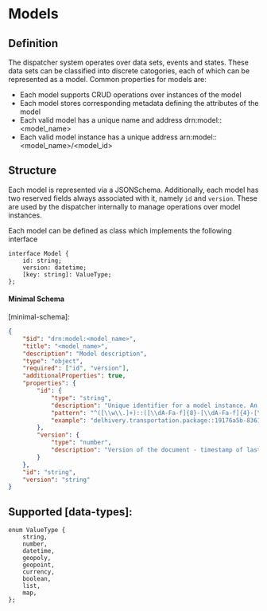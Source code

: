 # Models

## Definition

The dispatcher system operates over data sets, events and states. These data sets can be classified into discrete catogories, each of which can be represented as a model. Common properties for models are:
- Each model supports CRUD operations over instances of the model
- Each model stores corresponding metadata defining the attributes of the model
- Each valid model has a unique name and address drn:model:<tenant>:<model_name>
- Each valid model instance has a unique address arn:model:<tenant>:<model_name>/<model_id>


## Structure

Each model is represented via a JSONSchema. Additionally, each model has two reserved fields always associated with it, namely `id` and `version`. These are used by the dispatcher internally to manage operations over model instances.

Each model can be defined as class which implements the following interface
```
interface Model {
	id: string;
	version: datetime;
	[key: string]: ValueType;
};
```


#### Minimal Schema
[minimal-schema]: 
```json
{
	"$id": "drn:model:<model_name>",
	"title": "<model_name>",
	"description": "Model description",
	"type": "object",
	"required": ["id", "version"],
	"additionalProperties": true,
	"properties": {
		"id": {
			"type": "string",
			"description": "Unique identifier for a model instance. An id is of the form <model_name>:<uuid>",
			"pattern": "^([\\w\\.]+)::([\\dA-Fa-f]{8}-[\\dA-Fa-f]{4}-[\\dA-Fa-f]{4}-[\\dA-Fa-f]{4}-[\\dA-Fa-f]{12})?$",
			"example": "delhivery.transportation.package::19176a5b-8361-42a2-9f32-b368fb3b46ce"
		},
		"version": {
			"type": "number",
			"description": "Version of the document - timestamp of last update, resolution microseconds",
		}
	},
	"id": "string",
	"version": "string"
}
```


## Supported [data-types]:

```
enum ValueType {
	string,
	number,
	datetime,
	geopoly,
	geopoint,
	currency,
	boolean,
	list,
	map,
};
```